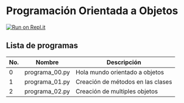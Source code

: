# Programación Orientada a Objetos

[![Run on Repl.it](https://repl.it/badge/github/salvadorhm/poo)](https://repl.it/github/salvadorhm/poo)

## Lista de programas

|No.  | Nombre  | Descripción |
|---|---|---|
| 0 | programa_00.py | Hola mundo orientado a objetos |
| 1 | programa_01.py | Creación de métodos en las clases |
| 2 | programa_02.py | Creación de multiples objetos |